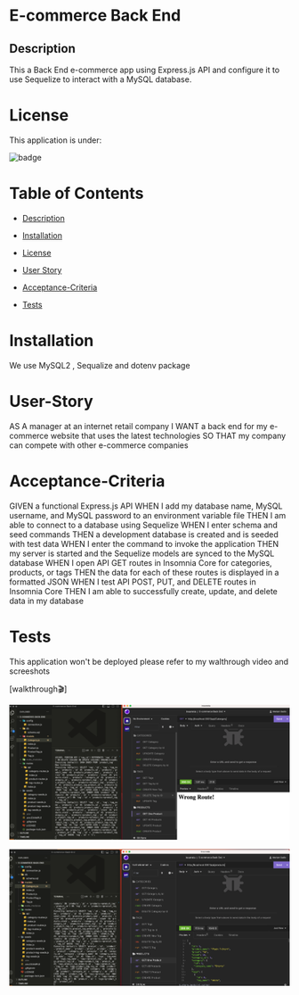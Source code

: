 # E-commerce Back End 

## Description

This a Back End e-commerce app using Express.js API and configure it to use Sequelize to interact with a MySQL database.

# License

This application is under:

![badge](https://img.shields.io/badge/License-MIT-green.svg)

# Table of Contents

- [Description](#description)

- [Installation](#installation)

- [License](#license)

- [User Story](#user-story)

- [Acceptance-Criteria](#acceptance-criteria)

- [Tests](#tests)

# Installation

We use MySQL2 , Sequalize and dotenv package

# User-Story

AS A manager at an internet retail company
I WANT a back end for my e-commerce website that uses the latest technologies
SO THAT my company can compete with other e-commerce companies




# Acceptance-Criteria

GIVEN a functional Express.js API
WHEN I add my database name, MySQL username, and MySQL password to an environment variable file
THEN I am able to connect to a database using Sequelize
WHEN I enter schema and seed commands
THEN a development database is created and is seeded with test data
WHEN I enter the command to invoke the application
THEN my server is started and the Sequelize models are synced to the MySQL database
WHEN I open API GET routes in Insomnia Core for categories, products, or tags
THEN the data for each of these routes is displayed in a formatted JSON
WHEN I test API POST, PUT, and DELETE routes in Insomnia Core
THEN I am able to successfully create, update, and delete data in my database



# Tests

This application won't be deployed please refer to my walthrough video and screeshots

[walkthrough🎬]


![Alt text](<Screenshot 2023-08-20 at 8.17.06 pm.png>)


![Alt text](<Screenshot 2023-08-20 at 8.19.10 pm.png>)